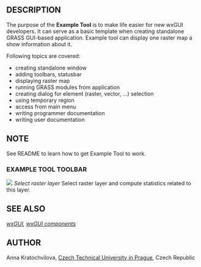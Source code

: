 
## DESCRIPTION

The purpose of the **Example Tool** is to make life easier
for new wxGUI developers. It can serve as a basic template when
creating standalone GRASS GUI-based application. Example tool
can display one raster map a show information about it.

Following topics are covered:

* creating standalone window
* adding toolbars, statusbar
* displaying raster map
* running GRASS modules from application
* creating dialog for element (raster, vector, ...) selection
* using temporary region
* access from main menu
* writing programmer documentation
* writing user documentation

## NOTE

See README to learn how to get Example Tool to work.

### EXAMPLE TOOL TOOLBAR

![](icons/layer-raster-add.png)
*Select raster layer*
Select raster layer and compute statistics related to this layer.

## SEE ALSO

*[wxGUI](wxGUI.html),
[wxGUI components](wxGUI.components.html)*

## AUTHOR

Anna Kratochvilova,
[Czech Technical University in Prague](https://www.cvut.cz), Czech Republic
